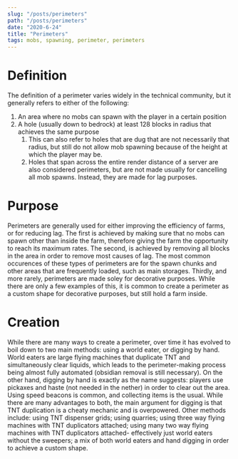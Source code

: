 ```yaml
---
slug: "/posts/perimeters"
path: "/posts/perimeters"
date: "2020-6-24"
title: "Perimeters"
tags: mobs, spawning, perimeter, perimeters
---
```

# Definition
The definition of a perimeter varies widely in the technical community, but it generally refers to either of the following:
1.  An area where no mobs can spawn with the player in a certain position  
2.  A hole (usually down to bedrock) at least 128 blocks in radius that achieves the same purpose
    1. This can also refer to holes that are dug that are not necessarily that radius, but still do not allow mob spawning because of the height at which the player may be.
    2. Holes that span across the entire render distance of a server are also considered perimeters, but are not made usually for cancelling all mob spawns. Instead, they are made for lag purposes. 
# Purpose
Perimeters are generally used for either improving the efficiency of farms, or for reducing lag. The first is achieved by making sure that no mobs can spawn other than inside the farm, therefore giving the farm the opportunity to reach its maximum rates. The second, is achieved by removing all blocks in the area in order to remove most causes of lag. The most common occurences of these types of perimeters are for the spawn chunks and other areas that are frequently loaded, such as main storages. Thirdly, and more rarely, perimeters are made soley for decorative purposes. While there are only a few examples of this, it is common to create a perimeter as a custom shape for decorative purposes, but still hold a farm inside. 
# Creation
While there are many ways to create a perimeter, over time it has evolved to boil down to two main methods: using a world eater, or digging by hand. World eaters are large flying machines that duplicate TNT and simultaneously clear liquids, which leads to the perimeter-making process being almost fully automated (obsidian removal is still necessary). On the other hand, digging by hand is exactly as the name suggests: players use pickaxes and haste (not needed in the nether) in order to clear out the area. Using speed beacons is common, and collecting items is the usual. While there are many advantages to both, the main argument for digging is that TNT duplication is a cheaty mechanic and is overpowered. Other methods include: using TNT dispenser grids; using quarries; using three way flying machines with TNT duplicators attached; using many two way flying machines with TNT duplicators attached- effectively just world eaters without the sweepers; a mix of both world eaters and hand digging in order to achieve a custom shape.







